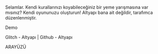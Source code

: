 Selamlar. Kendi kurallarınızı koyabileceğiniz bir yeme yarışmasına var mısınız? Kendi oyununuzu oluşturun!
Altyapı bana ait değildir, tarafımca düzenlenmiştir.



Demo

Glitch - Altyapı | Github - Altyapı


​ARAYÜZÜ
